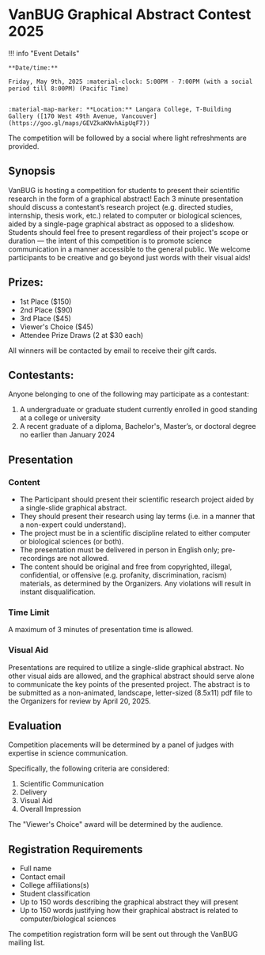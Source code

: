 # VanBUG Graphical Abstract Contest 2025

!!! info "Event Details"
    
    
    **Date/time:**
    
    Friday, May 9th, 2025 :material-clock: 5:00PM - 7:00PM (with a social period till 8:00PM) (Pacific Time)
    
    
    :material-map-marker: **Location:** Langara College, T-Building Gallery ([170 West 49th Avenue, Vancouver](https://goo.gl/maps/GEVZkaKNvhAipUqF7))

The competition will be followed by a social where light refreshments are provided.


## Synopsis

VanBUG is hosting a competition for students to present their scientific research in the form of a graphical abstract! Each 3 minute presentation should discuss a contestant’s research project (e.g. directed studies, internship, thesis work, etc.) related to computer or biological sciences, aided by a single-page graphical abstract as opposed to a slideshow. Students should feel free to present regardless of their project's scope or duration — the intent of this competition is to promote science communication in a manner accessible to the general public. We welcome participants to be creative and go beyond just words with their visual aids!

## Prizes:

- 1st Place ($150)
- 2nd Place ($90)
- 3rd Place ($45)
- Viewer's Choice ($45)
- Attendee Prize Draws (2 at $30 each)

All winners will be contacted by email to receive their gift cards.

## Contestants:

Anyone belonging to one of the following may participate as a contestant:

1. A undergraduate or graduate student currently enrolled in good standing at a college or university
2. A recent graduate of a diploma, Bachelor's, Master’s, or doctoral degree no earlier than January 2024

## Presentation

### Content
* The Participant should present their scientific research project aided by a single-slide graphical abstract. 
* They should present their research using lay terms (i.e. in a manner that a non-expert could understand).
* The project must be in a scientific discipline related to either computer or biological sciences (or both).
* The presentation must be delivered in person in English only; pre-recordings are not allowed.
* The content should be original and free from copyrighted, illegal, confidential, or offensive (e.g. profanity, discrimination, racism) materials, as determined by the Organizers. Any violations will result in instant disqualification.


### Time Limit

A maximum of 3 minutes of presentation time is allowed.

### Visual Aid

Presentations are required to utilize a single-slide graphical abstract. No other visual aids are allowed, and the graphical abstract should serve alone to communicate the key points of the presented project. The abstract is to be submitted as a non-animated, landscape, letter-sized (8.5x11) pdf file to the Organizers for review by April 20, 2025.


## Evaluation

Competition placements will be determined by a panel of judges with expertise in science communication.

Specifically, the following criteria are considered:

1. Scientific Communication
2. Delivery
3. Visual Aid
4. Overall Impression

The "Viewer's Choice" award will be determined by the audience.


## Registration Requirements

* Full name
* Contact email
* College affiliations(s)
* Student classification
* Up to 150 words describing the graphical abstract they will present
* Up to 150 words justifying how their graphical abstract is related to computer/biological sciences

The competition registration form will be sent out through the VanBUG mailing list.
